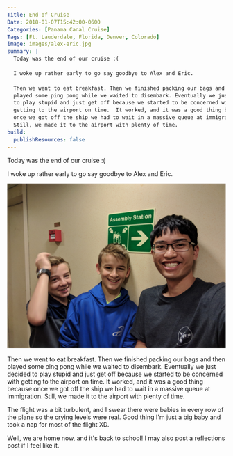 ```yaml
---
Title: End of Cruise
Date: 2018-01-07T15:42:00-0600
Categories: [Panama Canal Cruise]
Tags: [Ft. Lauderdale, Florida, Denver, Colorado]
image: images/alex-eric.jpg
summary: |
  Today was the end of our cruise :(

  I woke up rather early to go say goodbye to Alex and Eric.

  Then we went to eat breakfast. Then we finished packing our bags and then
  played some ping pong while we waited to disembark. Eventually we just decided
  to play stupid and just get off because we started to be concerned with
  getting to the airport on time.  It worked, and it was a good thing because
  once we got off the ship we had to wait in a massive queue at immigration.
  Still, we made it to the airport with plenty of time.
build:
  publishResources: false
---
```


Today was the end of our cruise :(

I woke up rather early to go say goodbye to Alex and Eric.

![Alex, Eric, and me](images/alex-eric.jpg)

Then we went to eat breakfast. Then we finished packing our bags and then played
some ping pong while we waited to disembark. Eventually we just decided to play
stupid and just get off because we started to be concerned with getting to the
airport on time.  It worked, and it was a good thing because once we got off the
ship we had to wait in a massive queue at immigration. Still, we made it to the
airport with plenty of time.

The flight was a bit turbulent, and I swear there were babies in every row of
the plane so the crying levels were real. Good thing I'm just a big baby and
took a nap for most of the flight XD.

Well, we are home now, and it's back to school! I may also post a reflections
post if I feel like it.

